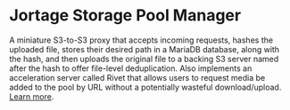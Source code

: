 # Jortage Storage Pool Manager
A miniature S3-to-S3 proxy that accepts incoming requests, hashes the uploaded
file, stores their desired path in a MariaDB database, along with the hash, and 
then uploads the original file to a backing S3 server named after the
hash to offer file-level deduplication. Also implements an acceleration server
called Rivet that allows users to request media be added to the pool by URL
without a potentially wasteful download/upload.
[Learn more](https://jortage.com).
